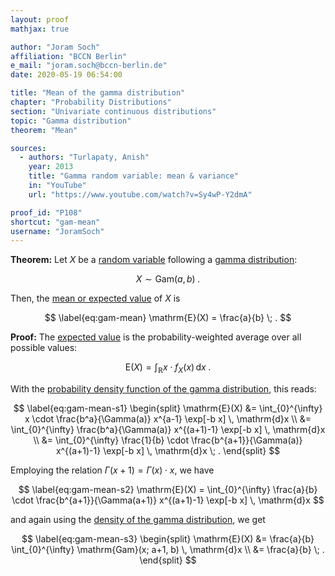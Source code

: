 ```yaml
---
layout: proof
mathjax: true

author: "Joram Soch"
affiliation: "BCCN Berlin"
e_mail: "joram.soch@bccn-berlin.de"
date: 2020-05-19 06:54:00

title: "Mean of the gamma distribution"
chapter: "Probability Distributions"
section: "Univariate continuous distributions"
topic: "Gamma distribution"
theorem: "Mean"

sources:
  - authors: "Turlapaty, Anish"
    year: 2013
    title: "Gamma random variable: mean & variance"
    in: "YouTube"
    url: "https://www.youtube.com/watch?v=Sy4wP-Y2dmA"

proof_id: "P108"
shortcut: "gam-mean"
username: "JoramSoch"
---
```



**Theorem:** Let $X$ be a [random variable](/D/rvar) following a [gamma distribution](/D/gam):

$$ \label{eq:gam}
X \sim \mathrm{Gam}(a, b) \; .
$$

Then, the [mean or expected value](/D/mean) of $X$ is

$$ \label{eq:gam-mean}
\mathrm{E}(X) = \frac{a}{b} \; .
$$


**Proof:** The [expected value](/D/mean) is the probability-weighted average over all possible values:

$$ \label{eq:mean}
\mathrm{E}(X) = \int_{\mathbb{R}} x \cdot f_X(x) \, \mathrm{d}x \; .
$$

With the [probability density function of the gamma distribution](/P/gam-pdf), this reads:

$$ \label{eq:gam-mean-s1}
\begin{split}
\mathrm{E}(X) &= \int_{0}^{\infty} x \cdot \frac{b^a}{\Gamma(a)} x^{a-1} \exp[-b x] \, \mathrm{d}x \\
&= \int_{0}^{\infty} \frac{b^a}{\Gamma(a)} x^{(a+1)-1} \exp[-b x] \, \mathrm{d}x \\
&= \int_{0}^{\infty} \frac{1}{b} \cdot \frac{b^{a+1}}{\Gamma(a)} x^{(a+1)-1} \exp[-b x] \, \mathrm{d}x \; .
\end{split}
$$

Employing the relation $\Gamma(x+1) = \Gamma(x) \cdot x$, we have

$$ \label{eq:gam-mean-s2}
\mathrm{E}(X) = \int_{0}^{\infty} \frac{a}{b} \cdot \frac{b^{a+1}}{\Gamma(a+1)} x^{(a+1)-1} \exp[-b x] \, \mathrm{d}x
$$

and again using the [density of the gamma distribution](/P/gam-pdf), we get

$$ \label{eq:gam-mean-s3}
\begin{split}
\mathrm{E}(X) &= \frac{a}{b} \int_{0}^{\infty} \mathrm{Gam}(x; a+1, b) \, \mathrm{d}x \\
&= \frac{a}{b} \; .
\end{split}
$$